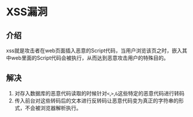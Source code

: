 # XSS漏洞
## 介绍
 xss就是攻击者在web页面插入恶意的Script代码，当用户浏览该页之时，嵌入其中web里面的Script代码会被执行，从而达到恶意攻击用户的特殊目的。
## 解决
 1. 对存入数据库的恶意代码读取的时候针对`<`,`>`,`&`这些特定的恶意代码进行转码
 2. 传入前台对这些转码后的文本进行反转码让恶意代码变为真正的字符串的形式，不会被浏览器解析执行。
